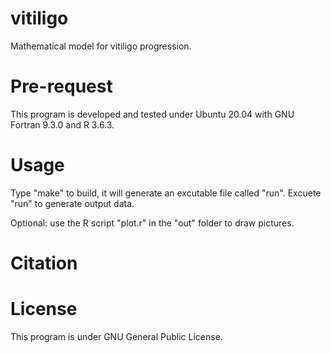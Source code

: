 # vitiligo
Mathematical model for vitiligo progression.

# Pre-request
This program is developed and tested under Ubuntu 20.04 with GNU Fortran 9.3.0 and R 3.6.3.

# Usage
Type "make" to build, it will generate an excutable file called "run".
Excuete "run" to generate output data.

Optional: use the R script "plot.r" in the "out" folder to draw pictures.

# Citation

# License
This program is under GNU General Public License.